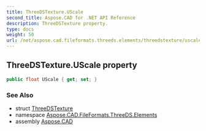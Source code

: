 ```yaml
---
title: ThreeDSTexture.UScale
second_title: Aspose.CAD for .NET API Reference
description: ThreeDSTexture property. 
type: docs
weight: 50
url: /net/aspose.cad.fileformats.threeds.elements/threedstexture/uscale/
---
```

## ThreeDSTexture.UScale property

```csharp
public float UScale { get; set; }
```

### See Also

* struct [ThreeDSTexture](../)
* namespace [Aspose.CAD.FileFormats.ThreeDS.Elements](../../threedstexture/)
* assembly [Aspose.CAD](../../../)


